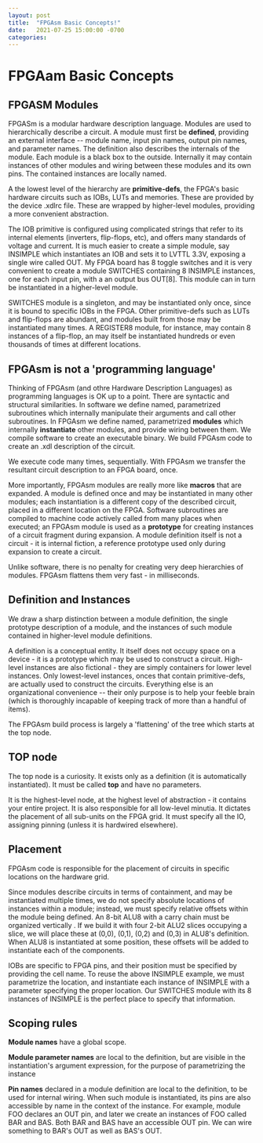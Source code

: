 ```yaml
---
layout: post
title:  "FPGAsm Basic Concepts!"
date:   2021-07-25 15:00:00 -0700
categories: 
---
```

# FPGAam Basic Concepts

## FPGASM Modules

FPGASm is a modular hardware description language.  Modules are used to hierarchically describe a circuit.  A module must first be **defined**, providing an external interface -- module name, input pin names, output pin names, and parameter names.  The definition also describes the internals of the module.  Each module is a black box to the outside.  Internally it may contain instances of other modules and wiring between these modules and its own pins.  The contained instances are locally named.

A the lowest level of the hierarchy are **primitive-defs**, the FPGA's basic hardware circuits such as IOBs, LUTs and memories.  These are provided by the device .xdlrc file.  These are wrapped by higher-level modules, providing a more convenient abstraction.  

The IOB primitive is configured using complicated strings that refer to its internal elements (inverters, flip-flops, etc), and offers many standards of voltage and current.  It is much easier to create a simple module, say INSIMPLE which instantiates an IOB and sets it to LVTTL 3.3V, exposing a single wire called OUT.  My FPGA board has 8 toggle switches and it is very convenient to create a module SWITCHES containing 8 INSIMPLE instances, one for each input pin, with a an output bus OUT[8].  This module can in turn be instantiated in a higher-level module.

SWITCHES module is a singleton, and may be instantiated only once, since it is bound to specific IOBs in the FPGA.  Other primitive-defs such as LUTs and flip-flops are abundant, and modules built from those may be instantiated many times.  A REGISTER8 module, for instance, may contain 8 instances of a flip-flop, an may itself be instantiated hundreds or even thousands of times at different locations.

## FPGAsm is not a 'programming language'

Thinking of FPGAsm (and othre Hardware Description Languages) as programming languages is OK up to a point.  There are syntactic and structural similarities.  In software we define named, parametrized subroutines which internally manipulate their arguments and call other subroutines.  In FPGAsm we define named, parametrized **modules** which internally **instantiate** other modules, and provide wiring between them.  We compile software to create an executable binary.  We build FPGAsm code to create an .xdl description of the circuit. 

We execute code many times, sequentially.  With FPGAsm we transfer the resultant circuit description to an FPGA board, once.

More importantly, FPGAsm modules are really more like **macros** that are expanded.  A module is defined once and may be instantiated in many other modules; each instantiation is a different copy of the described circuit, placed in a different location on the FPGA.  Software subroutines are compiled to machine code actively called from many places when executed; an FPGAsm module is used as a **prototype** for creating instances of a circuit fragment during expansion.  A module definition itself is not a circuit - it is internal fiction, a reference prototype used only during expansion to create a circuit.

Unlike software, there is no penalty for creating very deep hierarchies of modules.  FPGAsm flattens them very fast - in milliseconds.  

## Definition and Instances

We draw a sharp distinction between a module definition, the single prototype description of a module, and the instances of such module contained in higher-level module definitions.

A definition is a conceptual entity.  It itself does not occupy space on a device - it is a prototype which may be used to construct a circuit.   High-level instances are also fictional - they are simply containers for lower level instances.  Only lowest-level instances, onces that contain primitive-defs, are actually used to construct the circuits.  Everything else is an organizational convenience -- their only purpose is to help your feeble brain (which is thoroughly incapable of keeping track of more than a handful of items).

The FPGAsm build process is largely a 'flattening' of the tree which starts at the top node.

## TOP node

The top node is a curiosity.  It exists only as a definition (it is automatically instantiated).  It must be called **top** and have no parameters.

It is the highest-level node, at the highest level of abstraction - it contains your entire project.  It is also responsible for all low-level minutia.  It dictates the placement of all sub-units on the FPGA grid.  It must specify all the IO, assigning pinning (unless it is hardwired elsewhere).

## Placement

FPGAsm code is responsible for the placement of circuits in specific locations on the hardware grid.

Since modules describe circuits in terms of containment, and may be instantiated multiple times, we do not specify absolute locations of instances within a module; instead, we must specify relative offsets within the module being defined.  An 8-bit ALU8 with a carry chain must be organized vertically .  If we build it with four 2-bit ALU2 slices occupying a slice, we will place these at (0,0), (0,1), (0,2) and (0,3) in ALU8's definition.  When ALU8 is instantiated at some position, these offsets will be added to instantiate each of the components.

IOBs are specific to FPGA pins, and their position must be specified by providing the cell name.  To reuse the above INSIMPLE example, we must parametrize the location, and instantiate each instance of INSIMPLE with a parameter specifying the proper location.  Our SWITCHES module with its 8 instances of INSIMPLE is the perfect place to specify that information.

## Scoping rules

**Module names** have a global scope.  

**Module parameter names** are local to the definition, but are visible in the instantiation's argument expression, for the purpose of parametrizing the instance

**Pin names** declared in a module definition are local to the definition, to be used for internal wiring.  When such module is instantiated, its pins are also accessible by name in the context of the instance.  For example, module FOO declares an OUT pin, and later we create an instances of FOO called BAR and BAS.  Both BAR and BAS have an accessible OUT pin.  We can wire something to BAR's OUT as well as BAS's OUT.


